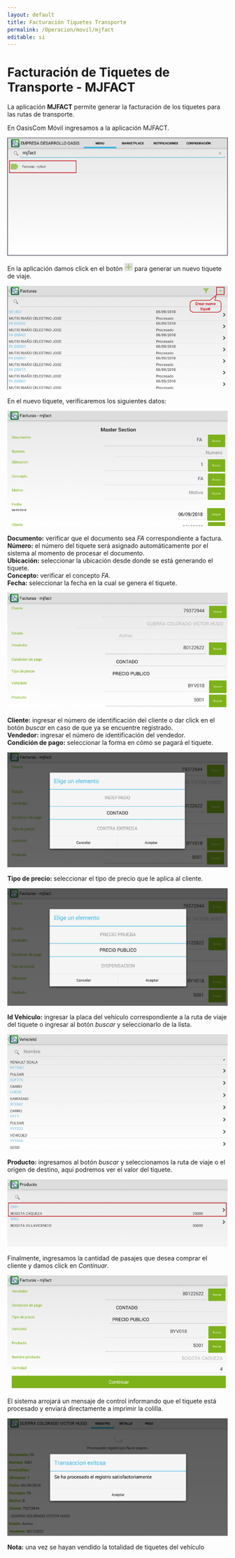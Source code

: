 ```yaml
---
layout: default
title: Facturación Tiquetes Transporte
permalink: /Operacion/movil/mjfact
editable: si
---
```


# Facturación de Tiquetes de Transporte - MJFACT

La aplicación **MJFACT** permite generar la facturación de los tiquetes para las rutas de transporte.  

En OasisCom Móvil ingresamos a la aplicación MJFACT.  

![](mjfact.png)

En la aplicación damos click en el botón ![](+.png) para generar un nuevo tiquete de viaje.  

![](mjfact1.png)

En el nuevo tiquete, verificaremos los siguientes datos:  

![](mjfact2.png)

**Documento:** verificar que el documento sea _FA_ correspondiente a factura.  
**Número:** el número del tiquete será asignado automáticamente por el sistema al momento de procesar el documento.  
**Ubicación:** seleccionar la ubicación desde donde se está generando el tiquete.  
**Concepto:** verificar el concepto _FA_.  
**Fecha:** seleccionar la fecha en la cual se genera el tiquete.  

![](mjfact3.png)

**Cliente:** ingresar el número de identificación del cliente o dar click en el botón _buscar_ en caso de que ya se encuentre registrado.  
**Vendedor:** ingresar el número de identificación del vendedor.  
**Condición de pago:** seleccionar la forma en cómo se pagará el tiquete.  

![](mjfact4.png)

**Tipo de precio:**  seleccionar el tipo de precio que le aplica al cliente.  

![](mjfact5.png)

**Id Vehículo:** ingresar la placa del vehículo correspondiente a la ruta de viaje del tiquete o ingresar al botón _buscar_ y seleccionarlo de la lista.  

![](mjfact6.png)

**Producto:** ingresamos al botón _buscar_ y seleccionamos la ruta de viaje o el origen de destino, aquí podremos ver el valor del tiquete.  

![](mjfact7.png)

Finalmente, ingresamos la cantidad de pasajes que desea comprar el cliente y damos click en _Continuar_.  

![](mjfact8.png)

El sistema arrojará un mensaje de control informando que el tiquete está procesado y enviará directamente a imprimir la colilla.  

![](mjfact9.png)

**Nota:** una vez se hayan vendido la totalidad de tiquetes del vehículo




















